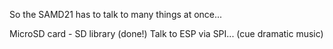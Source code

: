 So the SAMD21 has to talk to many things at once...

MicroSD card - SD library (done!)
Talk to ESP via SPI... (cue dramatic music)
